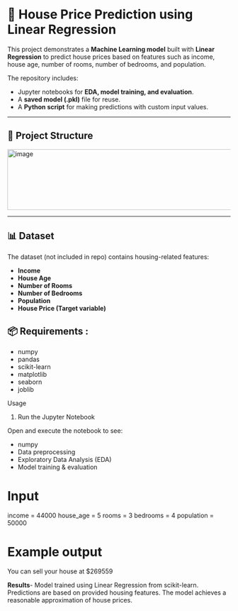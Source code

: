 # 🏡 House Price Prediction using Linear Regression

This project demonstrates a **Machine Learning model** built with **Linear Regression** to predict house prices based on features such as income, house age, number of rooms, number of bedrooms, and population.  

The repository includes:
- Jupyter notebooks for **EDA, model training, and evaluation**.
- A **saved model (.pkl)** file for reuse.
- A **Python script** for making predictions with custom input values.

---

## 📂 Project Structure
<img width="555" height="137" alt="image" src="https://github.com/user-attachments/assets/397a17d8-07b5-4f87-b5d9-0f81dc462af4" />


---

## 📊 Dataset
The dataset (not included in repo) contains housing-related features:
- **Income**
- **House Age**
- **Number of Rooms**
- **Number of Bedrooms**
- **Population**
- **House Price (Target variable)**

## 📦 Requirements :
- numpy
- pandas
- scikit-learn
- matplotlib
- seaborn
- joblib

Usage
1. Run the Jupyter Notebook

Open and execute the notebook to see:
- numpy
- Data preprocessing
- Exploratory Data Analysis (EDA)
- Model training & evaluation

# Input 
income = 44000
house_age = 5
rooms = 3
bedrooms = 4
population = 50000

# Example output
You can sell your house at $269559

**Results**-
Model trained using Linear Regression from scikit-learn.
Predictions are based on provided housing features.
The model achieves a reasonable approximation of house prices.

